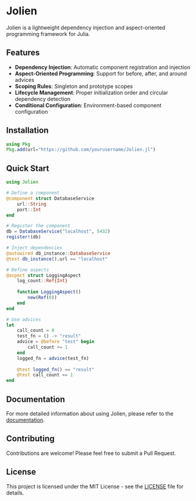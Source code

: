 # Jolien

Jolien is a lightweight dependency injection and aspect-oriented programming framework for Julia.

## Features

- **Dependency Injection**: Automatic component registration and injection
- **Aspect-Oriented Programming**: Support for before, after, and around advices
- **Scoping Rules**: Singleton and prototype scopes
- **Lifecycle Management**: Proper initialization order and circular dependency detection
- **Conditional Configuration**: Environment-based component configuration

## Installation

```julia
using Pkg
Pkg.add(url="https://github.com/yourusername/Jolien.jl")
```

## Quick Start

```julia
using Jolien

# Define a component
@component struct DatabaseService
    url::String
    port::Int
end

# Register the component
db = DatabaseService("localhost", 5432)
register!(db)

# Inject dependencies
@autowired db_instance::DatabaseService
@test db_instance().url == "localhost"

# Define aspects
@aspect struct LoggingAspect
    log_count::Ref{Int}
    
    function LoggingAspect()
        new(Ref(0))
    end
end

# Use advices
let
    call_count = 0
    test_fn = () -> "result"
    advice = @before "test" begin
        call_count += 1
    end
    logged_fn = advice(test_fn)
    
    @test logged_fn() == "result"
    @test call_count == 1
end
```

## Documentation

For more detailed information about using Jolien, please refer to the [documentation](docs/src/index.md).

## Contributing

Contributions are welcome! Please feel free to submit a Pull Request.

## License

This project is licensed under the MIT License - see the [LICENSE](LICENSE) file for details. 